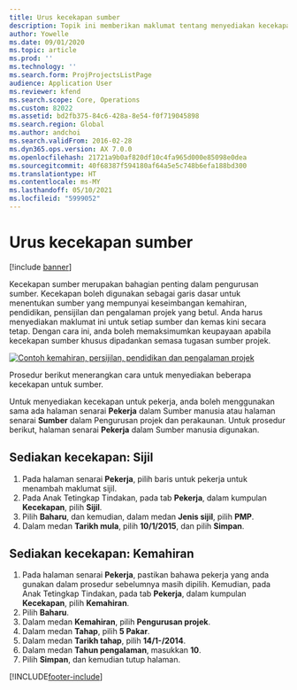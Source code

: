 ```yaml
---
title: Urus kecekapan sumber
description: Topik ini memberikan maklumat tentang menyediakan kecekapan untuk sumber projek.
author: Yowelle
ms.date: 09/01/2020
ms.topic: article
ms.prod: ''
ms.technology: ''
ms.search.form: ProjProjectsListPage
audience: Application User
ms.reviewer: kfend
ms.search.scope: Core, Operations
ms.custom: 82022
ms.assetid: bd2fb375-84c6-428a-8e54-f0f719045898
ms.search.region: Global
ms.author: andchoi
ms.search.validFrom: 2016-02-28
ms.dyn365.ops.version: AX 7.0.0
ms.openlocfilehash: 21721a9b0af820df10c4fa965d000e85098e0dea
ms.sourcegitcommit: 40f68387f594180af64a5e5c748b6efa188bd300
ms.translationtype: HT
ms.contentlocale: ms-MY
ms.lasthandoff: 05/10/2021
ms.locfileid: "5999052"
---
```

# <a name="manage-resource-competencies"></a>Urus kecekapan sumber

[!include [banner](../includes/banner.md)]

Kecekapan sumber merupakan bahagian penting dalam pengurusan sumber. Kecekapan boleh digunakan sebagai garis dasar untuk menentukan sumber yang mempunyai keseimbangan kemahiran, pendidikan, pensijilan dan pengalaman projek yang betul. Anda harus menyediakan maklumat ini untuk setiap sumber dan kemas kini secara tetap. Dengan cara ini, anda boleh memaksimumkan keupayaan apabila kecekapan sumber khusus dipadankan semasa tugasan sumber projek.

[![Contoh kemahiran, persijilan, pendidikan dan pengalaman projek](./media/projectresourcing06-1024x383.jpg)](./media/projectresourcing06.jpg)

Prosedur berikut menerangkan cara untuk menyediakan beberapa kecekapan untuk sumber.

Untuk menyediakan kecekapan untuk pekerja, anda boleh menggunakan sama ada halaman senarai **Pekerja** dalam Sumber manusia atau halaman senarai **Sumber** dalam Pengurusan projek dan perakaunan. Untuk prosedur berikut, halaman senarai **Pekerja** dalam Sumber manusia digunakan.

## <a name="set-up-competencies-certificates"></a>Sediakan kecekapan: Sijil

1. Pada halaman senarai **Pekerja**, pilih baris untuk pekerja untuk menambah maklumat sijil.
2. Pada Anak Tetingkap Tindakan, pada tab **Pekerja**, dalam kumpulan **Kecekapan**, pilih **Sijil**.
3. Pilih **Baharu**, dan kemudian, dalam medan **Jenis sijil**, pilih **PMP**.
4. Dalam medan **Tarikh mula**, pilih **10/1/2015**, dan pilih **Simpan**.

## <a name="set-up-competencies-skills"></a>Sediakan kecekapan: Kemahiran

1. Pada halaman senarai **Pekerja**, pastikan bahawa pekerja yang anda gunakan dalam prosedur sebelumnya masih dipilih. Kemudian, pada Anak Tetingkap Tindakan, pada tab **Pekerja**, dalam kumpulan **Kecekapan**, pilih **Kemahiran**.
2. Pilih **Baharu**.
3. Dalam medan **Kemahiran**, pilih **Pengurusan projek**.
4. Dalam medan **Tahap**, pilih **5 Pakar**.
5. Dalam medan **Tarikh tahap**, pilih **14/1-/2014**.
6. Dalam medan **Tahun pengalaman**, masukkan **10**.
7. Pilih **Simpan**, dan kemudian tutup halaman.


[!INCLUDE[footer-include](../includes/footer-banner.md)]